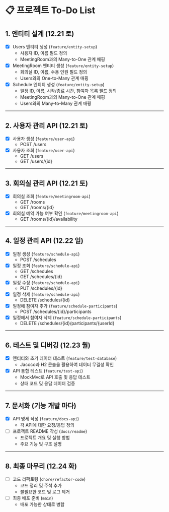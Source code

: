 # 📋 프로젝트 To-Do List

## 1. 엔티티 설계  (12.21 토)
- [X] Users 엔티티 생성 (`feature/entity-setup`)
    - 사용자 ID, 이름 필드 정의
    - MeetingRoom과의 Many-to-One 관계 매핑
- [X] MeetingRoom 엔티티 생성 (`feature/entity-setup`)
    - 회의실 ID, 이름, 수용 인원 필드 정의
    - Users와의 One-to-Many 관계 매핑
- [X] Schedule 엔티티 생성 (`feature/entity-setup`)
    - 일정 ID, 이름, 시작/종료 시간, 참여자 목록 필드 정의
    - MeetingRoom과의 Many-to-One 관계 매핑
    - Users와의 Many-to-Many 관계 매핑

---

## 2. 사용자 관리 API (12.21 토)
- [X] 사용자 생성 (`feature/user-api`)
    - POST /users
- [X] 사용자 조회 (`feature/user-api`)
    - GET /users
    - GET /users/{id}

---

## 3. 회의실 관리 API (12.21 토)
- [X] 회의실 조회 (`feature/meetingroom-api`)
    - GET /rooms
    - GET /rooms/{id}
- [X] 회의실 예약 가능 여부 확인 (`feature/meetingroom-api`)
    - GET /rooms/{id}/availability

---

## 4. 일정 관리 API (12.22 일)
- [X] 일정 생성 (`feature/schedule-api`)
    - POST /schedules
- [X] 일정 조회 (`feature/schedule-api`)
    - GET /schedules
    - GET /schedules/{id}
- [X] 일정 수정 (`feature/schedule-api`)
    - PUT /schedules/{id}
- [X] 일정 삭제 (`feature/schedule-api`)
    - DELETE /schedules/{id}
- [X] 일정에 참여자 추가 (`feature/schedule-participants`)
    - POST /schedules/{id}/participants
- [X] 일정에서 참여자 삭제 (`feature/schedule-participants`)
    - DELETE /schedules/{id}/participants/{userId}

---


## 6. 테스트 및 디버깅 (12.23 월)
- [X] 엔티티와 초기 데이터 테스트 (`feature/test-database`)
    - Jacoco과 H2 콘솔을 활용하여 데이터 무결성 확인
- [X] API 통합 테스트 (`feature/test-api`)
    - MockMvc로 API 호출 및 응답 테스트
    - 상태 코드 및 응답 데이터 검증

---

## 7. 문서화 (기능 개발 마다)
- [X] API 명세 작성 (`feature/docs-api`)
    - 각 API에 대한 요청/응답 정의
- [ ] 프로젝트 README 작성 (`docs/readme`)
    - 프로젝트 개요 및 실행 방법
    - 주요 기능 및 구조 설명

---

## 8. 최종 마무리 (12.24 화)
- [ ] 코드 리팩토링 (`chore/refactor-code`)
    - 코드 정리 및 주석 추가
    - 불필요한 코드 및 로그 제거
- [ ] 최종 배포 준비 (`main`)
    - 배포 가능한 상태로 병합


